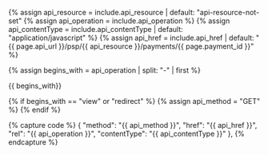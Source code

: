 {% assign api_resource = include.api_resource  | default: "api-resource-not-set"
{% assign api_operation = include.api_operation %}
{% assign api_contentType = include.api_contentType | default: "application/javascript" %}
{% assign api_href = include.api_href | default: "{{ page.api_url }}/psp/{{ api_resource }}/payments/{{ page.payment_id }}" %}


{% assign begins_with = api_operation | split: "-" | first %}

{{ begins_with}}

{% if begins_with == "view" or "redirect" %}
{% assign api_method = "GET" %}
{% endif %}


{% capture code %}
{
    "method": "{{ api_method }}",
    "href": "{{ api_href }}",
    "rel": "{{ api_operation }}",
    "contentType": "{{ api_contentType }}"
},
{% endcapture %}